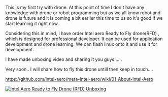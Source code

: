 This is my first try with drone. At this point of time I don't have any knowledge with drone or robot programming but as we all know robot and drone is future and it is coming a bit earlier this time to us so it's good if we start learning it right now.

Considering this in mind, I have order Intel aero Ready to Fly drone(RFD) , which is designed for professional developer. It can be used for application development and drone learning. We can flash linux onto it and use it for development.

I have made unboxing video and sharing it you guys......

Very soon.. I will share how to fly this drone untill then keep in touch....

https://github.com/intel-aero/meta-intel-aero/wiki/01-About-Intel-Aero 

[![Intel Aero Ready to Fly Drone (RFD) Unboxing](https://raw.githubusercontent.com/intel-aero/Documents/master/doc_photos/unboxing_Intel_Aero_RTK_kit.jpg)](https://www.youtube.com/watch?v=c5OaTRX93DI)


